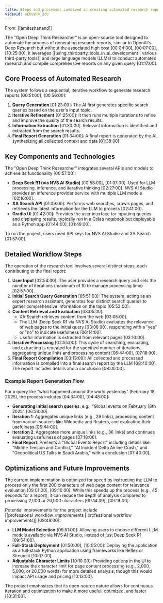 ```yaml
---
title: Steps and processes involved in creating automated research reports
videoId: aEOu9P4_2cU
---
```


From: [[amiteshanand]] <br/> 

The "Open Deep Think Researcher" is an open-source tool designed to automate the process of generating research reports, similar to OpenAI's Deep Research but without the associated high cost <a class="yt-timestamp" data-t="00:04:00">[00:04:00]</a>, <a class="yt-timestamp" data-t="00:07:00">[00:07:00]</a>, <a class="yt-timestamp" data-t="10:25:00">[10:25:00]</a>. It leverages [[using_thirdparty_tools_in_ai_development | various third-party tools]] and large language models (LLMs) to conduct automated research and compile comprehensive reports on any given query <a class="yt-timestamp" data-t="01:17:00">[01:17:00]</a>.

## Core Process of Automated Research

The system follows a sequential, iterative workflow to generate research reports <a class="yt-timestamp" data-t="00:51:00">[00:51:00]</a>, <a class="yt-timestamp" data-t="00:56:00">[00:56:00]</a>:

1.  **Query Generation** <a class="yt-timestamp" data-t="01:23:00">[01:23:00]</a>: The AI first generates specific search queries based on the user's input topic.
2.  **Iterative Refinement** <a class="yt-timestamp" data-t="01:25:00">[01:25:00]</a>: It then runs multiple iterations to refine and improve the quality of the search results.
3.  **Information Extraction** <a class="yt-timestamp" data-t="01:30:00">[01:30:00]</a>: Relevant information is identified and extracted from the search results.
4.  **Final Report Generation** <a class="yt-timestamp" data-t="01:34:00">[01:34:00]</a>: A final report is generated by the AI, synthesizing all collected context and data <a class="yt-timestamp" data-t="01:38:00">[01:38:00]</a>.

## Key Components and Technologies

The "Open Deep Think Researcher" integrates several APIs and models to achieve its functionality <a class="yt-timestamp" data-t="00:57:00">[00:57:00]</a>:

*   **Deep Seek R1 (via NVS AI Studio)** <a class="yt-timestamp" data-t="00:58:00">[00:58:00]</a>, <a class="yt-timestamp" data-t="01:07:00">[01:07:00]</a>: Used for LLM processing, inference, and iterative thinking <a class="yt-timestamp" data-t="02:27:00">[02:27:00]</a>. NVS AI Studio provides an inference provider service with multiple LLM models <a class="yt-timestamp" data-t="02:16:00">[02:16:00]</a>.
*   **XA Search API** <a class="yt-timestamp" data-t="01:09:00">[01:09:00]</a>: Performs web searches, crawls pages, and retrieves the latest information for the LLM to process <a class="yt-timestamp" data-t="02:41:00">[02:41:00]</a>.
*   **Gradio UI** <a class="yt-timestamp" data-t="01:42:00">[01:42:00]</a>: Provides the user interface for inputting queries and displaying results, typically run in a Colab notebook but deployable as a Python app <a class="yt-timestamp" data-t="01:44:00">[01:44:00]</a>, <a class="yt-timestamp" data-t="01:49:00">[01:49:00]</a>.

To run the project, users need API keys for NVS AI Studio and XA Search <a class="yt-timestamp" data-t="01:57:00">[01:57:00]</a>.

## Detailed Workflow Steps

The operation of the research tool involves several distinct steps, each contributing to the final report:

1.  **User Input** <a class="yt-timestamp" data-t="02:54:00">[02:54:00]</a>: The user provides a research query and sets the number of iterations (maximum of 10 to manage processing time) <a class="yt-timestamp" data-t="02:57:00">[02:57:00]</a>.
2.  **Initial Search Query Generation** <a class="yt-timestamp" data-t="05:51:00">[05:51:00]</a>: The system, acting as an expert research assistant, generates four distinct search queries to gather comprehensive information on the topic <a class="yt-timestamp" data-t="05:53:00">[05:53:00]</a>.
3.  **Content Retrieval and Evaluation** <a class="yt-timestamp" data-t="03:05:00">[03:05:00]</a>:
    *   XA Search retrieves content from the web <a class="yt-timestamp" data-t="03:05:00">[03:05:00]</a>.
    *   The LLM (Deep Seek R1 via NVS AI Studio) evaluates the relevance of web pages to the initial query <a class="yt-timestamp" data-t="03:08:00">[03:08:00]</a>, responding with a "yes" or "no" to indicate usefulness <a class="yt-timestamp" data-t="06:14:00">[06:14:00]</a>.
    *   Useful information is extracted from relevant pages <a class="yt-timestamp" data-t="03:10:00">[03:10:00]</a>.
4.  **Iterative Processing** <a class="yt-timestamp" data-t="02:55:00">[02:55:00]</a>: This cycle of searching, evaluating, and extracting is repeated for the specified number of iterations, aggregating unique links and processing content <a class="yt-timestamp" data-t="06:44:00">[06:44:00]</a>, <a class="yt-timestamp" data-t="07:18:00">[07:18:00]</a>.
5.  **Final Report Compilation** <a class="yt-timestamp" data-t="03:13:00">[03:13:00]</a>: All collected and processed information is compiled into a final search report by the LLM <a class="yt-timestamp" data-t="08:40:00">[08:40:00]</a>. The report includes details and a conclusion <a class="yt-timestamp" data-t="08:00:00">[08:00:00]</a>.

### Example Report Generation Flow

For a query like "what happened around the world yesterday" (February 18, 2025), the process includes <a class="yt-timestamp" data-t="04:34:00">[04:34:00]</a>, <a class="yt-timestamp" data-t="04:48:00">[04:48:00]</a>:

*   **Generating initial search queries**: e.g., "Global events on February 18th 2025" <a class="yt-timestamp" data-t="06:38:00">[06:38:00]</a>.
*   **Iteration 1**: Aggregates unique links (e.g., 29 links), processing content from various sources like Wikipedia and Reuters, and evaluating their usefulness <a class="yt-timestamp" data-t="06:44:00">[06:44:00]</a>.
*   **Iteration 2**: Aggregates more unique links (e.g., 36 links) and continues evaluating usefulness of pages <a class="yt-timestamp" data-t="07:18:00">[07:18:00]</a>.
*   **Final Report**: Presents a "Global Events Report" including details like "Middle Tension and Conflict," "AI Incident Delta Airline Crash," and "Geopolitical US Talks in Saudi Arabia," with a conclusion <a class="yt-timestamp" data-t="07:40:00">[07:40:00]</a>.

## Optimizations and Future Improvements

The current implementation is optimized for speed by instructing the LLM to process only the first 200 characters of web page content for relevance evaluation <a class="yt-timestamp" data-t="09:01:00">[09:01:00]</a>, <a class="yt-timestamp" data-t="09:10:00">[09:10:00]</a>. While this speeds up the process (e.g., 45 seconds for a report), it can reduce the depth of analysis compared to processing 2,000 or 20,000 characters <a class="yt-timestamp" data-t="09:14:00">[09:14:00]</a>, <a class="yt-timestamp" data-t="09:19:00">[09:19:00]</a>.

Potential improvements for the project include [[professional_workflow_improvements | professional workflow improvements]] <a class="yt-timestamp" data-t="09:48:00">[09:48:00]</a>:

*   **LLM Model Selection** <a class="yt-timestamp" data-t="09:51:00">[09:51:00]</a>: Allowing users to choose different LLM models available via NVS AI Studio, instead of just Deep Seek R1 <a class="yt-timestamp" data-t="09:54:00">[09:54:00]</a>.
*   **Full-Stack Deployment** <a class="yt-timestamp" data-t="01:50:00">[01:50:00]</a>, <a class="yt-timestamp" data-t="10:05:00">[10:05:00]</a>: Deploying the application as a full-stack Python application using frameworks like Reflex or Streamlit <a class="yt-timestamp" data-t="10:07:00">[10:07:00]</a>.
*   **Adjustable Character Limits** <a class="yt-timestamp" data-t="10:10:00">[10:10:00]</a>: Providing options in the UI to increase the character limit for page content processing (e.g., 2,000, 5,000, or 20,000 words) for more detailed analysis, though this would impact API usage and pricing <a class="yt-timestamp" data-t="10:13:00">[10:13:00]</a>.

The project emphasizes that its open-source nature allows for continuous iteration and optimization to make it more useful, optimized, and faster <a class="yt-timestamp" data-t="10:31:00">[10:31:00]</a>.